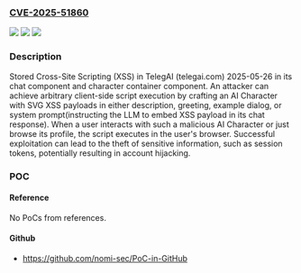 ### [CVE-2025-51860](https://cve.mitre.org/cgi-bin/cvename.cgi?name=CVE-2025-51860)
![](https://img.shields.io/static/v1?label=Product&message=n%2Fa&color=blue)
![](https://img.shields.io/static/v1?label=Version&message=n%2Fa%20&color=brightgreen)
![](https://img.shields.io/static/v1?label=Vulnerability&message=n%2Fa&color=brightgreen)

### Description

Stored Cross-Site Scripting (XSS) in TelegAI (telegai.com) 2025-05-26 in its chat component and character container component. An attacker can achieve arbitrary client-side script execution by crafting an AI Character with SVG XSS payloads in either description, greeting, example dialog, or system prompt(instructing the LLM to embed XSS payload in its chat response). When a user interacts with such a malicious AI Character or just browse its profile, the script executes in the user's browser. Successful exploitation can lead to the theft of sensitive information, such as session tokens, potentially resulting in account hijacking.

### POC

#### Reference
No PoCs from references.

#### Github
- https://github.com/nomi-sec/PoC-in-GitHub

